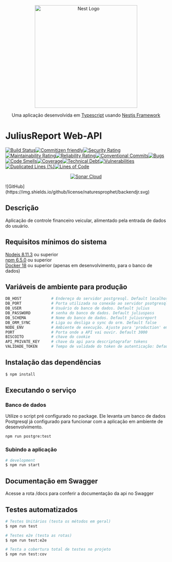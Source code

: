 <p align="center">
  <a href="http://nestjs.com/" target="blank"><img src="https://nestjs.com/img/logo_text.svg" width="320" alt="Nest Logo" /></a>
</p>
<p align="center">
   Uma aplicação desenvolvida em <a href="https://github.com/Microsoft/TypeScript">Typescript</a> usando <a href="http://nestjs.com/">Nestjs Framework</a>
</p>

# JuliusReport Web-API
[![Build Status](https://travis-ci.org/NaturesProphet/BackendJR.svg?branch=DEV)](https://travis-ci.org/NaturesProphet/BackendJR)[![Commitizen friendly](https://img.shields.io/badge/commitizen-friendly-brightgreen.svg)](http://commitizen.github.io/cz-cli/)[![Security Rating](https://sonarcloud.io/api/project_badges/measure?project=backend-jr&metric=security_rating)](https://sonarcloud.io/dashboard?id=backend-jr)[![Maintainability Rating](https://sonarcloud.io/api/project_badges/measure?project=backend-jr&metric=sqale_rating)](https://sonarcloud.io/dashboard?id=backend-jr)[![Reliability Rating](https://sonarcloud.io/api/project_badges/measure?project=backend-jr&metric=reliability_rating)](https://sonarcloud.io/dashboard?id=backend-jr)[![Conventional Commits](https://img.shields.io/badge/Conventional%20Commits-1.0.0-yellow.svg)](https://conventionalcommits.org)[![Bugs](https://sonarcloud.io/api/project_badges/measure?project=backend-jr&metric=bugs)](https://sonarcloud.io/dashboard?id=backend-jr)[![Code Smells](https://sonarcloud.io/api/project_badges/measure?project=backend-jr&metric=code_smells)](https://sonarcloud.io/dashboard?id=backend-jr)[![Coverage](https://sonarcloud.io/api/project_badges/measure?project=backend-jr&metric=coverage)](https://sonarcloud.io/dashboard?id=backend-jr)[![Technical Debt](https://sonarcloud.io/api/project_badges/measure?project=backend-jr&metric=sqale_index)](https://sonarcloud.io/dashboard?id=backend-jr)[![Vulnerabilities](https://sonarcloud.io/api/project_badges/measure?project=backend-jr&metric=vulnerabilities)](https://sonarcloud.io/dashboard?id=backend-jr)[![Duplicated Lines (%)](https://sonarcloud.io/api/project_badges/measure?project=backend-jr&metric=duplicated_lines_density)](https://sonarcloud.io/dashboard?id=backend-jr)[![Lines of Code](https://sonarcloud.io/api/project_badges/measure?project=backend-jr&metric=ncloc)](https://sonarcloud.io/dashboard?id=backend-jr)
<p align="center">
<a href="https://sonarcloud.io/dashboard?id=backend-jr" target="blank"><img src="https://sonarcloud.io/images/project_badges/sonarcloud-orange.svg" alt="Sonar Cloud" /></a>
</p>
![GitHub](https://img.shields.io/github/license/naturesprophet/backendjr.svg)

## Descrição

Aplicação de controle financeiro veicular, alimentado pela entrada de dados do usuário.

## Requisitos mínimos do sistema

<a href="https://nodejs.org/en/">Nodejs 8.11.3</a> ou superior  
<a href="https://nodejs.org/en/">npm 6.5.0</a> ou superior  
 <a href="https://www.docker.com/get-started">Docker 18</a> ou superior (apenas em desenvolvimento, para o banco de dados)

## Variáveis de ambiente para produção

```bash
DB_HOST             # Endereço do servidor postgresql. Default localhost
DB_PORT             # Porta utilizada na conexão ao servidor psotgresql. Default 5432
DB_USER             # Usuário do banco de dados. Default julius
DB_PASSWORD         # senha do banco de dados. Default juliuspass
DB_SCHEMA           # Nome do banco de dados. Default juliusreport
DB_ORM_SYNC         # Liga ou desliga o sync do orm. Default false
NODE_ENV            # Ambiente de execução. Ajuste para 'production' em produção
PORT                # Porta onde a API vai ouvir. Default 3000
BISCOITO            # chave do cookie
API_PRIVATE_KEY     # chave da api para descriptografar tokens
VALIDADE_TOKEN      # Tempo de validade do token de autenticação: Default 1h
```

## Instalação das dependências

```bash
$ npm install
```

## Executando o serviço
### Banco de dados
Utilize o script pré configurado no package. Ele levanta um banco de dados Postgresql já configurado para funcionar com a aplicação em ambiente de desenvolvimento.  

```bash
npm run postgre:test
```
### Subindo a aplicação
```bash
# development
$ npm run start
```

## Documentação em Swagger
Acesse a rota /docs para conferir a documentação da api no Swagger


## Testes automatizados

```bash
# Testes Unitários (testa os métodos em geral)
$ npm run test

# Testes e2e (testa as rotas)
$ npm run test:e2e

# Testa a cobertura total de testes no projeto
$ npm run test:cov
```
